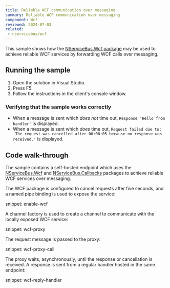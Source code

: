 ```yaml
---
title: Reliable WCF communication over messaging
summary: Reliable WCF communication over messaging.
component: Wcf
reviewed: 2024-07-03
related:
 - nservicebus/wcf
---
```


This sample shows how the [NServiceBus.Wcf package](/nservicebus/wcf) may be used to achieve reliable WCF services by forwarding WCF calls over messaging.

## Running the sample

1. Open the solution in Visual Studio.
1. Press F5.
1. Follow the instructions in the client's console window.


### Verifying that the sample works correctly

 * When a message is sent which _does not_ time out, `Response 'Hello from handler'` is displayed.
 * When a message is sent which _does_ time out, `Request failed due to: 'The request was cancelled after 00:00:05 because no response was received.'` is displayed.


## Code walk-through

The sample contains a self-hosted endpoint which uses the [NServiceBus.Wcf](/nservicebus/wcf) and [NServiceBus.Callbacks](/nservicebus/messaging/callbacks.md) packages to achieve reliable WCF services over messaging.

The WCF package is configured to cancel requests after five seconds, and a named pipe binding is used to expose the service:

snippet: enable-wcf

A channel factory is used to create a channel to communicate with the locally exposed WCF service:

snippet: wcf-proxy

The request message is passed to the proxy:

snippet: wcf-proxy-call

The proxy waits, asynchronously, until the response or cancellation is received. A response is sent from a regular handler hosted in the same endpoint:

snippet: wcf-reply-handler